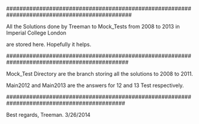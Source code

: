 ##############################################################################################


All the Solutions done by Treeman to Mock_Tests from 2008 to 2013 in Imperial College London

are stored here. Hopefully it helps. 

#############################################################################################

Mock_Test Directory are the branch storing all the solutions to 2008 to 2011.


Main2012 and Main2013 are the answers for 12 and 13 Test respectively.



############################################################################################

Best regards, Treeman. 3/26/2014
